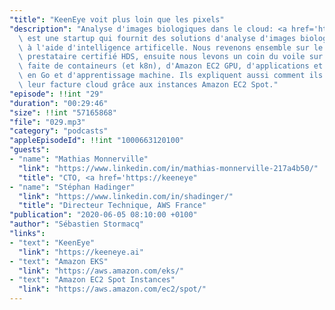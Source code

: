 ```yaml
---
"title": "KeenEye voit plus loin que les pixels"
"description": "Analyse d'images biologiques dans le cloud: <a href='https://keeneye.ai/'>KeenEye</a>\
  \ est une startup qui fournit des solutions d'analyse d'images biologiques et médicales\
  \ à l'aide d'intelligence artificelle. Nous revenons ensemble sur le choix d'un\
  \ prestataire certifié HDS, ensuite nous levons un coin du voile sur leur architecture\
  \ faite de containeurs (et k8n), d'Amazon EC2 GPU, d'applications et d'API écrites\
  \ en Go et d'apprentissage machine. Ils expliquent aussi comment ils maîtrisent\
  \ leur facture cloud grâce aux instances Amazon EC2 Spot."
"episode": !!int "29"
"duration": "00:29:46"
"size": !!int "57165868"
"file": "029.mp3"
"category": "podcasts"
"appleEpisodeId": !!int "1000663120100"
"guests":
- "name": "Mathias Monnerville"
  "link": "https://www.linkedin.com/in/mathias-monnerville-217a4b50/"
  "title": "CTO, <a href='https://keeneye"
- "name": "Stéphan Hadinger"
  "link": "https://www.linkedin.com/in/shadinger/"
  "title": "Directeur Technique, AWS France"
"publication": "2020-06-05 08:10:00 +0100"
"author": "Sébastien Stormacq"
"links":
- "text": "KeenEye"
  "link": "https://keeneye.ai"
- "text": "Amazon EKS"
  "link": "https://aws.amazon.com/eks/"
- "text": "Amazon EC2 Spot Instances"
  "link": "https://aws.amazon.com/ec2/spot/"
---
```

